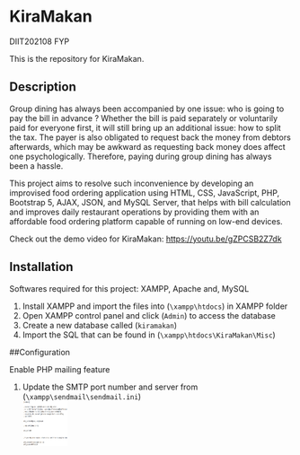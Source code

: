 # KiraMakan
DIIT202108 FYP 

This is the repository for KiraMakan.

## Description

Group dining has always been accompanied by one issue: who is going to pay the bill in advance ? Whether the bill is paid separately or voluntarily paid for everyone first, it will still bring up an additional issue: how to split the tax. The payer is also obligated to request back the money from debtors afterwards, which may be awkward as requesting back money does affect one psychologically. Therefore, paying during group dining has always been a hassle. 

This project aims to resolve such inconvenience by developing an improvised food ordering application using HTML, CSS, JavaScript, PHP, Bootstrap 5, AJAX, JSON, and MySQL Server, that helps with bill calculation and improves daily restaurant operations by providing them with an affordable food ordering platform capable of running on low-end devices.

Check out the demo video for KiraMakan: https://youtu.be/gZPCSB2Z7dk

## Installation

Softwares required for this project: XAMPP, Apache and, MySQL

1. Install XAMPP and import the files into (`\xampp\htdocs`) in XAMPP folder
2. Open XAMPP control panel and click (`Admin`) to access the database
3. Create a new database called (`kiramakan`)
4. Import the SQL that can be found in (`\xampp\htdocs\KiraMakan\Misc`)

##Configuration

Enable PHP mailing feature

1. Update the SMTP port number and server from (`\xampp\sendmail\sendmail.ini`)
<br><img src="images/documentation/sendmail.png" alt="Logo" width="80" height="80">

